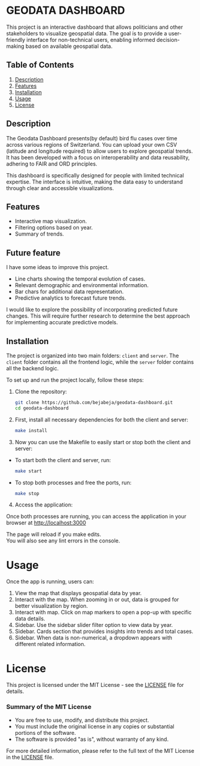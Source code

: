 # GEODATA DASHBOARD
This project is an interactive dashboard that allows politicians and other stakeholders to visualize geospatial data. The goal is to provide a user-friendly interface for non-technical users, enabling informed decision-making based on available geospatial data.

## Table of Contents
1. [Description](#description)
2. [Features](#features)
3. [Installation](#installation)
4. [Usage](#usage)
5. [License](#license)


## Description
The Geodata Dashboard presents(by default) bird flu cases over time across various regions of Switzerland.
You can upload your own CSV (latitude and longitude required) to allow users to explore geospatial trends. It has been developed with a focus on interoperability and data reusability, adhering to FAIR and ORD principles.

This dashboard is specifically designed for people with limited technical expertise. The interface is intuitive, making the data easy to understand through clear and accessible visualizations.

## Features
- Interactive map visualization.
- Filtering options based on year.
- Summary of trends.

## Future feature

I have some ideas to improve this project. 
- Line charts showing the temporal evolution of cases.
- Relevant demographic and environmental information.
- Bar chars for additional data representation.
- Predictive analytics to forecast future trends.

I would like to explore the possibility of incorporating predicted future changes. This will require further research to determine the best approach for implementing accurate predictive models.


## Installation

The project is organized into two main folders: `client` and `server`. The `client` folder contains all the frontend logic, while the `server` folder contains all the backend logic.

To set up and run the project locally, follow these steps:

1. Clone the repository:

   ```bash
   git clone https://github.com/bejabeja/geodata-dashboard.git
   cd geodata-dashboard
   ```


2. First, install all necessary dependencies for both the client and server:

   ```bash
   make install
   ```

3. Now you can use the Makefile to easily start or stop both the client and server:

- To start both the client and server, run:
   ```bash
   make start
   ```

- To stop both processes and free the ports, run:
   ```bash
   make stop
   ```

4. Access the application:

Once both processes are running, you can access the application in your browser at [http://localhost:3000](http://localhost:3000)


The page will reload if you make edits.\
You will also see any lint errors in the console.


# Usage

Once the app is running, users can:

1. View the map that displays geospatial data by year.
2. Interact with the map. When zooming in or out, data is grouped for better visualization by region.
3. Interact with map. Click on map markers to open a pop-up with specific data details.
4. Sidebar. Use the sidebar slider filter option to view data by year.
5. Sidebar. Cards section that provides insights into trends and total cases.
6. Sidebar. When data is non-numerical, a dropdown appears with different related information.


# License

This project is licensed under the MIT License - see the [LICENSE](LICENSE) file for details.

### Summary of the MIT License
- You are free to use, modify, and distribute this project.
- You must include the original license in any copies or substantial portions of the software.
- The software is provided "as is", without warranty of any kind.

For more detailed information, please refer to the full text of the MIT License in the [LICENSE](LICENSE) file.
